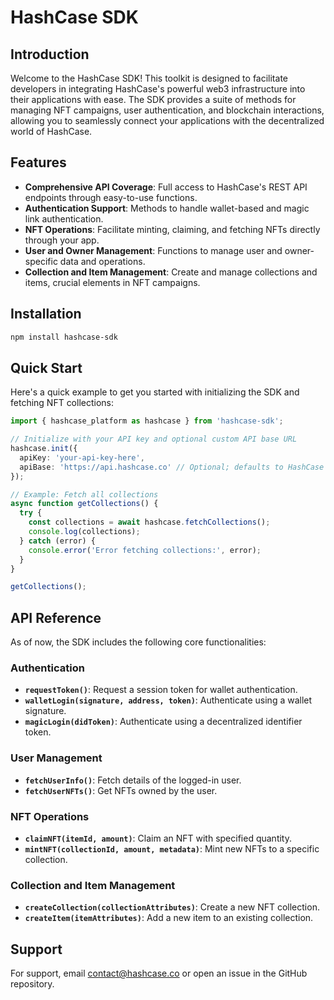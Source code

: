 # HashCase SDK

## Introduction

Welcome to the HashCase SDK! This toolkit is designed to facilitate developers in integrating HashCase's powerful web3 infrastructure into their applications with ease. The SDK provides a suite of methods for managing NFT campaigns, user authentication, and blockchain interactions, allowing you to seamlessly connect your applications with the decentralized world of HashCase.

## Features

- **Comprehensive API Coverage**: Full access to HashCase's REST API endpoints through easy-to-use functions.
- **Authentication Support**: Methods to handle wallet-based and magic link authentication.
- **NFT Operations**: Facilitate minting, claiming, and fetching NFTs directly through your app.
- **User and Owner Management**: Functions to manage user and owner-specific data and operations.
- **Collection and Item Management**: Create and manage collections and items, crucial elements in NFT campaigns.

## Installation

```bash
npm install hashcase-sdk
```

## Quick Start

Here's a quick example to get you started with initializing the SDK and fetching NFT collections:

```typescript
import { hashcase_platform as hashcase } from 'hashcase-sdk';

// Initialize with your API key and optional custom API base URL
hashcase.init({
  apiKey: 'your-api-key-here',
  apiBase: 'https://api.hashcase.co' // Optional; defaults to HashCase's API
});

// Example: Fetch all collections
async function getCollections() {
  try {
    const collections = await hashcase.fetchCollections();
    console.log(collections);
  } catch (error) {
    console.error('Error fetching collections:', error);
  }
}

getCollections();
```

## API Reference

As of now, the SDK includes the following core functionalities:

### Authentication

- **`requestToken()`**: Request a session token for wallet authentication.
- **`walletLogin(signature, address, token)`**: Authenticate using a wallet signature.
- **`magicLogin(didToken)`**: Authenticate using a decentralized identifier token.

### User Management

- **`fetchUserInfo()`**: Fetch details of the logged-in user.
- **`fetchUserNFTs()`**: Get NFTs owned by the user.

### NFT Operations

- **`claimNFT(itemId, amount)`**: Claim an NFT with specified quantity.
- **`mintNFT(collectionId, amount, metadata)`**: Mint new NFTs to a specific collection.

### Collection and Item Management

- **`createCollection(collectionAttributes)`**: Create a new NFT collection.
- **`createItem(itemAttributes)`**: Add a new item to an existing collection.

## Support

For support, email contact@hashcase.co or open an issue in the GitHub repository.
